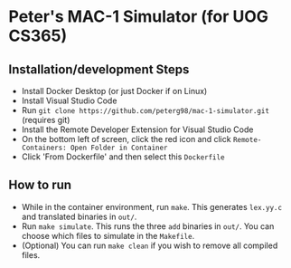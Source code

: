 # Peter's MAC-1 Simulator (for UOG CS365)

## Installation/development Steps

- Install Docker Desktop (or just Docker if on Linux)
- Install Visual Studio Code
- Run `git clone https://github.com/peterg98/mac-1-simulator.git` (requires git)
- Install the Remote Developer Extension for Visual Studio Code
- On the bottom left of screen, click the red icon and click `Remote-Containers: Open Folder in Container`
- Click 'From Dockerfile' and then select this `Dockerfile`

## How to run

- While in the container environment, run `make`. This generates `lex.yy.c` and translated binaries in `out/`.
- Run `make simulate`. This runs the three `add` binaries in `out/`. You can choose which files to simulate in the `Makefile`.
- (Optional) You can run `make clean` if you wish to remove all compiled files.
